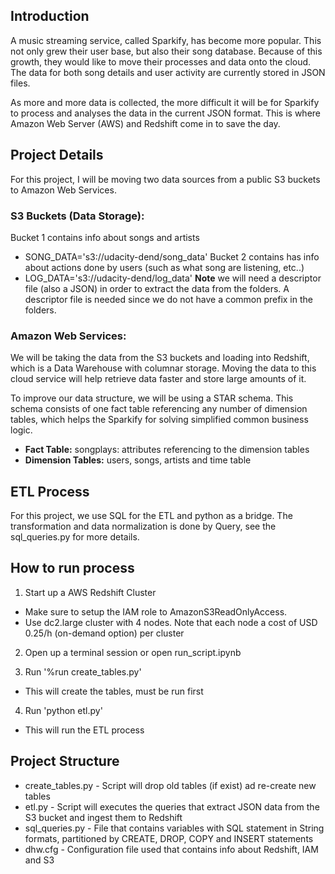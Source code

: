 ## Introduction
A music streaming service, called Sparkify, has become more popular. This not only grew their user base, but also their song database. Because of this growth, they would like to move their processes and data onto the cloud. The data for both song details and user activity are currently stored in JSON files.

As more and more data is collected, the more difficult it will be for Sparkify to process and analyses the data in the current JSON format. This is where Amazon Web Server (AWS) and Redshift come in to save the day.

## Project Details
For this project, I will be moving two data sources from a public S3 buckets to Amazon Web Services.

### S3 Buckets (Data Storage):
Bucket 1 contains info about songs and artists
- SONG_DATA='s3://udacity-dend/song_data'
Bucket 2 contains has info about actions done by users (such as what song are listening, etc..)
- LOG_DATA='s3://udacity-dend/log_data'
**Note** we will need a descriptor file (also a JSON) in order to extract the data from the folders. A descriptor file is needed since we do not have a common prefix in the folders.

### Amazon Web Services:
We will be taking the data from the S3 buckets and loading into Redshift, which is a Data Warehouse with columnar storage. Moving the data to this cloud service will help retrieve data faster and store large amounts of it.

To improve our data structure, we will be using a STAR schema. This schema consists of one fact table referencing any number of dimension tables, which helps the Sparkify for solving simplified common business logic.

- **Fact Table:** songplays: attributes referencing to the dimension tables
- **Dimension Tables:** users, songs, artists and time table

## ETL Process
For this project, we use SQL for the ETL and python as a bridge. The transformation and data normalization is done by Query, see the sql_queries.py for more details.

## How to run process
1. Start up a AWS Redshift Cluster
- Make sure to setup the IAM role to AmazonS3ReadOnlyAccess.
- Use dc2.large cluster with 4 nodes. Note that each node a cost of USD 0.25/h (on-demand option) per cluster

2. Open up a terminal session or open run_script.ipynb

3. Run '%run create_tables.py'
- This will create the tables, must be run first

4. Run 'python etl.py'
- This will run the ETL process

## Project Structure
- create_tables.py - Script will drop old tables (if exist) ad re-create new tables
- etl.py - Script will executes the queries that extract JSON data from the S3 bucket and ingest them to Redshift
- sql_queries.py - File that contains variables with SQL statement in String formats, partitioned by CREATE, DROP, COPY and INSERT statements
- dhw.cfg - Configuration file used that contains info about Redshift, IAM and S3


